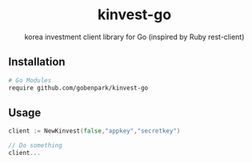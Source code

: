 <p align="center">
<h1 align="center">kinvest-go</h1>
<p align="center">korea investment client library for Go (inspired by Ruby rest-client)</p>
</p>


## Installation

```bash
# Go Modules
require github.com/gobenpark/kinvest-go
```


## Usage

```go
client := NewKinvest(false,"appkey","secretkey")

// Do something
client... 
```
